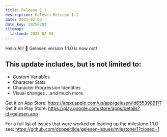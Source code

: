 ```yaml
---
title: Release 1.1
description: Gelesen Release 1.1
date: 2025-02-03
date_key: 20250203
sitemap:
  lastmod: 2025-02-03
---
```


Hello All! :wave: Gelesen version 1.1.0 is now out!

## This update includes, but is not limited to:
- Custom Variables
- Character Stats
- Character Progression Identities
- Visual changes
...and much more.

Get it on App Store: https://apps.apple.com/us/app/gelesen/id6553989171
Get it on Play Store: https://play.google.com/store/apps/details?id=gelesen.app

For a full list of issues that were worked on leading up the milestone 1.1.0 see: https://github.com/doppeltilde/gelesen-issues/milestone/1?closed=1
